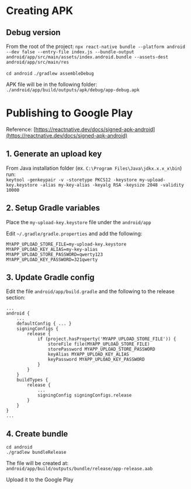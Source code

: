 # Creating APK

## Debug version

From the root of the project:
`npx react-native bundle --platform android --dev false --entry-file index.js --bundle-output android/app/src/main/assets/index.android.bundle --assets-dest android/app/src/main/res`

`cd android`
`./gradlew assembleDebug`

APK file will be in the following folder:
`./android/app/build/outputs/apk/debug/app-debug.apk`

# Publishing to Google Play

Reference: [https://reactnative.dev/docs/signed-apk-android](https://reactnative.dev/docs/signed-apk-android)

## 1. Generate an upload key

From Java installation folder (ex. `C:\Program Files\Java\jdkx.x.x_x\bin`) run:  
`keytool -genkeypair -v -storetype PKCS12 -keystore my-upload-key.keystore -alias my-key-alias -keyalg RSA -keysize 2048 -validity 10000`

## 2. Setup Gradle variables

Place the `my-upload-key.keystore` file under the `android/app`

Edit `~/.gradle/gradle.properties` and add the following:

```
MYAPP_UPLOAD_STORE_FILE=my-upload-key.keystore
MYAPP_UPLOAD_KEY_ALIAS=my-key-alias
MYAPP_UPLOAD_STORE_PASSWORD=qwerty123
MYAPP_UPLOAD_KEY_PASSWORD=321qwerty
```

## 3. Update Gradle config

Edit the file `android/app/build.gradle` and the following to the release section:

```
...
android {
    ...
    defaultConfig { ... }
    signingConfigs {
        release {
            if (project.hasProperty('MYAPP_UPLOAD_STORE_FILE')) {
                storeFile file(MYAPP_UPLOAD_STORE_FILE)
                storePassword MYAPP_UPLOAD_STORE_PASSWORD
                keyAlias MYAPP_UPLOAD_KEY_ALIAS
                keyPassword MYAPP_UPLOAD_KEY_PASSWORD
            }
        }
    }
    buildTypes {
        release {
            ...
            signingConfig signingConfigs.release
        }
    }
}
...
```

## 4. Create bundle

```
cd android
./gradlew bundleRelease
```

The file will be created at:  
`android/app/build/outputs/bundle/release/app-release.aab`

Upload it to the Google Play
